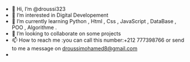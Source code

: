  - 👋 Hi, I’m @droussi323
- 👀 I’m interested in Digital Developement
- 🌱 I’m currently learning Python ,  Html  ,  Css  ,  JavaScript  ,  DataBase  ,  POO  ,  Algorithme .
- 💞️ I’m looking to collaborate on some projects
- 📫 How to reach me :you can call this number:+212 777398766 or send to me a message on  droussimohamed8@gmail.com
- 

<!---
droussi323/droussi323 is a ✨ special ✨ repository because its `README.md` (this file) appears on your GitHub profile.
You can click the Preview link to take a look at your changes.
--->
